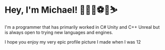 # Hey, I'm Michael! :wales::weight_lifting_man::soccer::fishing_pole_and_fish::skier:

I'm a programmer that has primarily worked in C# Unity and C++ Unreal but is always open to trying new languages and engines.

I hope you enjoy my very epic profile picture I made when I was 12
